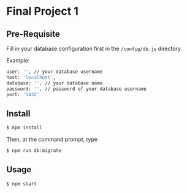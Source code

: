 # Final Project 1
## Pre-Requisite

Fill in your database configuration first in the `/config/db.js` directory

Example:
```sh
user: '', // your database username
host: 'localhost',
database: '', // your database name
password: '', // password of your database username 
port: '5432'
```

## Install

```sh
$ npm install
```

Then, at the command prompt, type
```sh
$ npm run db:migrate
```

## Usage

```sh
$ npm start
```
